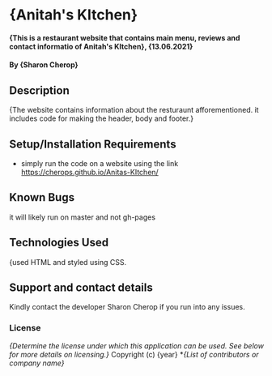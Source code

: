 # {Anitah's KItchen}
#### {This is a restaurant website that contains main menu, reviews and contact informatio of Anitah's KItchen}, {13.06.2021}
#### By **{Sharon Cherop}**
## Description
{The website contains information about the resturaunt afforementioned. it includes code for making the header, body and footer.}
## Setup/Installation Requirements
* simply run the code on a website using the link https://cherops.github.io/Anitas-KItchen/
## Known Bugs
it will likely run on master and not gh-pages
## Technologies Used
{used HTML and styled using CSS. 
## Support and contact details
Kindly contact the developer Sharon Cherop if you run into any issues. 
### License
*{Determine the license under which this application can be used.  See below for more details on licensing.}*
Copyright (c) {year} **{List of contributors or company name}*